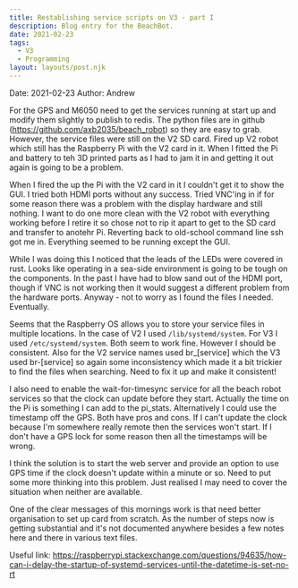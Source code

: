 ```yaml
---
title: Restablishing service scripts on V3 - part I
description: Blog entry for the BeachBot.
date: 2021-02-23
tags:
  - V3
  - Programming
layout: layouts/post.njk
---
```

Date: 2021-02-23
Author: Andrew

For the GPS and M6050 need to get the services running at start up and modify them slightly to publish to redis. The python files are in github (https://github.com/axb2035/beach_robot) so they are easy to grab. However, the service files were still on the V2 SD card. Fired up V2 robot which still has the Raspberry Pi with the V2 card in it. When I fitted the Pi and battery to teh 3D printed parts as I had to jam it in and getting it out again is going to be a problem.

When I fired the up the Pi with the V2 card in it I couldn't get it to show the GUI. I tried both HDMI ports without any success. Tried VNC'ing in if for some reason there was a problem with the display hardware and still nothing. I want to do one more clean with the V2 robot with everything working before I retire it so chose not to rip it apart to get to the SD card and transfer to anotehr Pi. Reverting back to old-school command line ssh got me in. Everything seemed to be running except the GUI. 

While I was doing this I noticed that the leads of the LEDs were covered in rust. Looks like operating in a sea-side environment is going to be tough on the components. In the past I have had to blow sand out of the HDMI port, though if VNC is not working then it would suggest a different problem from the hardware ports. Anyway - not to worry as I found the files I needed. Eventually.

Seems that the Raspberry OS allows you to store your service files in multiple locations. In the case of V2 I used <code>/lib/systemd/system</code>. For V3 I used <code>/etc/systemd/system</code>. Both seem to work fine. However I should be consistent. Also for the V2 service names used br_[service] which the V3 used br-[service] so again some inconsistency which made it a bit trickier to find the files when searching. Need to fix it up and make it consistent!

I also need to enable the wait-for-timesync service for all the beach robot services so that the clock can update before they start. Actually the time on the Pi is something I can add to the pi_stats. Alternatively I could use the timestamp off the GPS. Both have pros and cons. If I can't update the clock because I'm somewhere really remote then the services won't start. If I don't have a GPS lock for some reason then all the timestamps will be wrong. 

I think the solution is to start the web server and provide an option to use GPS time if the clock doesn't update within a minute or so. Need to put some more thinking into this problem. Just realised I may need to cover the situation when neither are available.

One of the clear messages of this mornings work is that need better organisation to set up card from scratch. As the number of steps now is getting substantial and it's not documented anywhere besides a few notes here and there in various text files.

Useful link:
https://raspberrypi.stackexchange.com/questions/94635/how-can-i-delay-the-startup-of-systemd-services-until-the-datetime-is-set-no-rt



